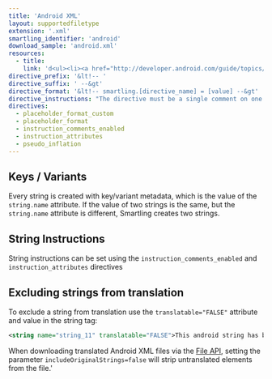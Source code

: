 ```yaml
---
title: 'Android XML'
layout: supportedfiletype
extension: '.xml'
smartling_identifier: 'android'
download_sample: 'android.xml'
resources: 
  - title:
    link: 'd<ul><li><a href="http://developer.android.com/guide/topics/resources/string-resource.html">Android String Resources</a></li><li><a href="http://developer.android.com/guide/topics/resources/localization.html">Android Localization</a></li></ul>'
directive_prefix: '&lt!-- '
directive_suffix: ' --&gt'
directive_format: '&lt!-- smartling.[directive_name] = [value] --&gt'
directive_instructions: "The directive must be a single comment on one line, and there should not be any inline trailing symbols after the directive.  Directives apply to all strings that follow them. Directives can be changed throughout the file"
directives:
  - placeholder_format_custom
  - placeholder_format
  - instruction_comments_enabled
  - instruction_attributes
  - pseudo_inflation
---
```


## Keys / Variants

Every string is created with key/variant metadata, which is the value of the `string.name` attribute. If the value of two strings is the same, but the `string.name` attribute is different, Smartling creates two strings.

## String Instructions

String instructions can be set using the `instruction_comments_enabled` and `instruction_attributes` directives


## Excluding strings from translation

To exclude a string from translation use the `translatable="FALSE"` attribute and value in the string tag:

~~~xml
<string name="string_11" translatable="FALSE">This android string has been marked not to be translated using the translatable attribute.</string>
~~~

When downloading translated Android XML files via the [File API](/developers/API/FileAPI/Download-File/), setting the parameter `includeOriginalStrings=false` will strip untranslated elements from the file.' 
